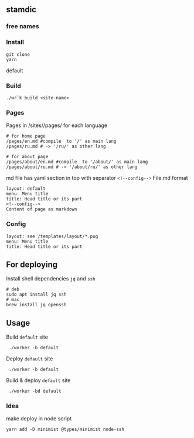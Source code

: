 ## stamdic
### free names

### Install
```shell
git clone 
yarn
```

default
### Build
```shell
./wr`k build <site-name>
```


### Pages

Pages in /sites/<site-name>/pages/ for each language

```shell
# for home page 
/pages/en.md #compile  to '/' as main lang
/pages/ru.md # -> '/ru/' as other lang

# for about page 
/pages/about/en.md #compile  to '/about/' as main lang
/pages/about/ru.md # -> '/about/ru/' as other lang
```


md file has yaml section in top with separator `<!--config-->` 
File.md format
```
layout: default
menu: Menu title
title: Head title or its part
<!--config-->
Content of page as markdown
```

### Config
```
layout: see /templates/layout/*.pug
menu: Menu title
title: Head title or its part
```

## For deploying
Install shell dependencies `jq` and `ssh` 
```shell
# deb
sudo apt install jq ssh
# mac 
brew install jq openssh
```

## Usage

Build `default` site
```shell
 ./worker -b default
```
Deploy `default` site
```shell
 ./worker -b default
```

Build & deploy `default` site
```shell
 ./worker -bd default
```



### Idea
make deploy in node script 
```shell
yarn add -D minimist @types/minimist node-ssh
```